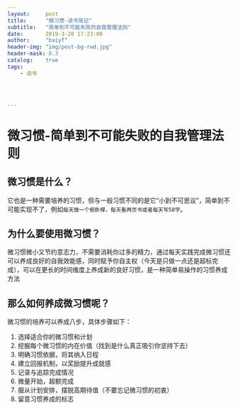 ```yaml
---
layout:     post
title:      "微习惯-读书简记"
subtitle:   "简单到不可能失败的自我管理法则"
date:       2019-3-20 17:23:00
author:     "baiyf"
header-img: "img/post-bg-rwd.jpg"
header-mask: 0.3
catalog:    true
tags:
    - 读书




---
```


# 微习惯-简单到不可能失败的自我管理法则

## 微习惯是什么？

它也是一种需要培养的习惯，但与一般习惯不同的是它“小到不可思议”，简单到不可能实现不了，例如`每天做一个俯卧撑，每天看两页书或者每天写50字`。

## 为什么要使用微习惯？

微习惯微小又节约意志力，不需要消耗你过多的精力，通过每天实践完成微习惯还可以养成良好的自我效能感，同时赋予你自主权（今天是只做一点还是超标完成），可以在更长的时间维度上养成新的良好习惯，是一种简单易操作的习惯养成方法

## 那么如何养成微习惯呢？

微习惯的培养可以养成八步，具体步骤如下：

1. 选择适合你的微习惯和计划
2. 挖掘每个微习惯的内在价值（找到是什么真正吸引你坚持下去）
3. 明确习惯依据，将其纳入日程
4. 建立回报机制，以奖励提升成就感
5. 记录与追踪完成情况
6. 微量开始，超额完成
7. 服从计划安排，摆脱高期待值（不要忘记微习惯的初衷）
8. 留意习惯养成的标志